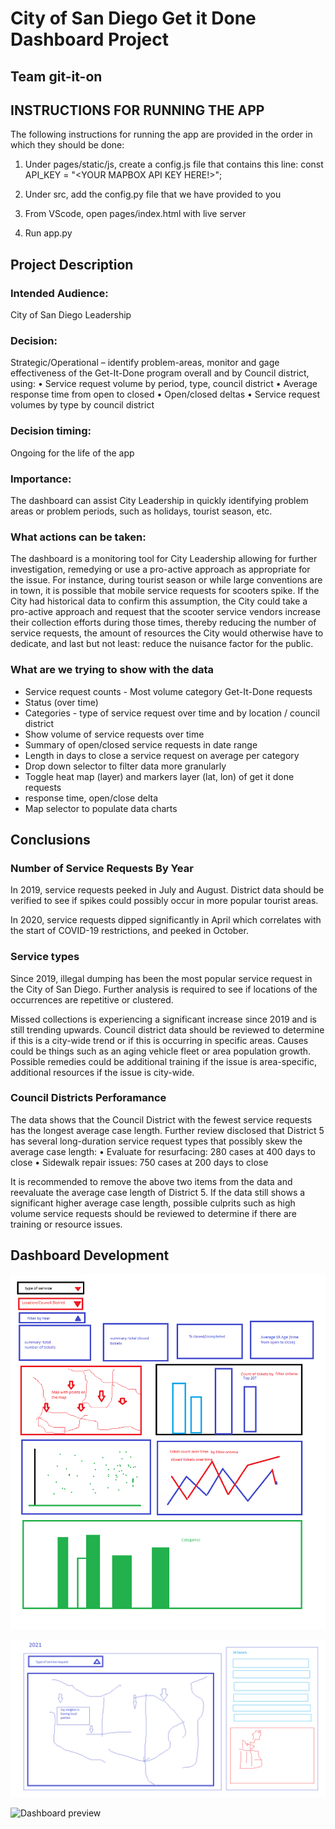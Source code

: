 # City of San Diego Get it Done Dashboard Project
## Team git-it-on

## INSTRUCTIONS FOR RUNNING THE APP
The following instructions for running the app are provided in the order in which they should be done:
1) Under pages/static/js, create a config.js file that contains this line:
const API_KEY = "<YOUR MAPBOX API KEY HERE!>";

2) Under src, add the config.py file that we have provided to you
3) From VScode, open pages/index.html with live server
4) Run app.py

## Project Description

### Intended Audience:
City of San Diego Leadership

### Decision: 
Strategic/Operational – identify problem-areas, monitor and gage effectiveness of the Get-It-Done program overall and by Council district, using:
•	Service request volume by period, type, council district
•	Average response time from open to closed
•	Open/closed deltas
•	Service request volumes by type by council district

### Decision timing:  
Ongoing for the life of the app

### Importance: 

The dashboard can assist City Leadership in quickly identifying problem areas or problem periods, such as holidays, tourist season, etc.

### What actions can be taken: 
The dashboard is a monitoring tool for City Leadership allowing for further investigation, remedying or use a pro-active approach as appropriate for the issue.  For instance, during tourist season or while large conventions are in town, it is possible that mobile service requests for scooters spike.  If the City had historical data to confirm this assumption, the City could take a pro-active approach and request that the scooter service vendors increase their collection efforts during those times, thereby reducing the number of service requests, the amount of resources the City would otherwise have to dedicate, and last but not least: reduce the nuisance factor for the public.

### What are we trying to show with the data

- Service request counts - Most volume category Get-It-Done requests
- Status (over time)
- Categories - type of service request over time and by location / council district
- Show volume of service requests over time
- Summary of open/closed service requests in date range
- Length in days to close a service request on average per category
- Drop down selector to filter data more granularly 
- Toggle heat map (layer) and markers layer (lat, lon) of get it done requests
- response time, open/close delta
- Map selector to populate data charts

## Conclusions

### Number of Service Requests By Year

In 2019, service requests peeked in July and August.  District data should be verified to see if spikes could possibly occur in more popular tourist areas.

In 2020, service requests dipped significantly in April which correlates with the start of COVID-19 restrictions, and peeked in October.

### Service types

Since 2019, illegal dumping has been the most popular service request in the City of San Diego. Further analysis is required to see if locations of the occurrences are repetitive or clustered.

Missed collections is experiencing a significant increase since 2019 and is still trending upwards. Council district data should be reviewed to determine if this is a city-wide trend or if this is occurring in specific areas. Causes could be things such as an aging vehicle fleet or area population growth. Possible remedies could be additional training if the issue is area-specific, additional resources if the issue is city-wide.

### Council Districts Perforamance

The data shows that the Council District with the fewest service requests has the longest average case length.  Further review disclosed that District 5 has several long-duration service request types that possibly skew the average case length:
•	Evaluate for resurfacing: 280 cases at 400 days to close
•	Sidewalk repair issues: 750 cases at 200 days to close

It is recommended to remove the above two items from the data and reevaluate the average case length of District 5.  If the data still shows a significant higher average case length, possible culprits such as high volume service requests should be reviewed to determine if there are training or resource issues. 

## Dashboard Development

![Dashboard concept](static/images/wireframe1.png)

![Dashboard concept](static/images/wireframe2.png)

![Dashboard preview](static/images/git-it-on-preview1.gif)
